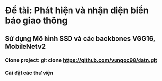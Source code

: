 # Đề tài: Phát hiện và nhận diện biển báo giao thông
## Sử dụng Mô hình SSD và các backbones VGG16, MobileNetv2
### Clone project: git clone https://github.com/vungoc98/datn.git
### Cài đặt các thư viện
